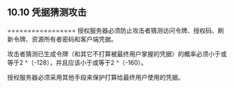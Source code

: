 ## 10.10 凭据猜测攻击
=================
授权服务器必须防止攻击者猜测访问令牌、授权码、刷新令牌、资源所有者密码和客户端凭据。

攻击者猜测已生成令牌（和其它不打算被最终用户掌握的凭据）的概率必须小于或等于2 ^（-128），并且应该小于或等于2 ^（-160）。

授权服务器必须采用其他手段来保护打算给最终用户使用的凭据。